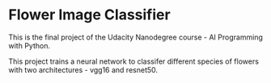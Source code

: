 # Flower Image Classifier
This is the final project of the Udacity Nanodegree course - AI Programming with Python.

This project trains a neural network to classifer different species of flowers with two architectures - vgg16 and resnet50.
